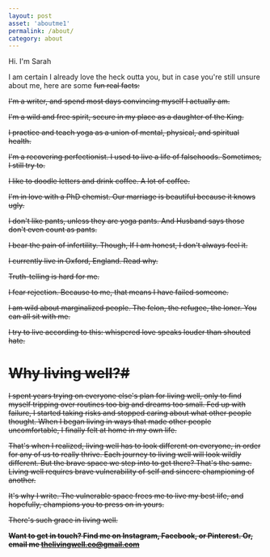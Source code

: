 ```yaml
---
layout: post
asset: 'aboutme1'
permalink: /about/
category: about
---
```


Hi. I'm Sarah

I am certain I already love the heck outta you, but in case you're still unsure about me, here are some <strike>fun<strike> real facts:

I'm a writer, and spend most days convincing myself I actually am.

I'm a wild and free spirit, secure in my place as a daughter of the King.

I practice and teach yoga as a union of mental, physical, and spiritual health. 

I'm a recovering perfectionist. I used to live a life of falsehoods. Sometimes, I still try to.

I like to doodle letters and drink coffee. A lot of coffee.

I'm in love with a PhD chemist. Our marriage is beautiful because it knows ugly. 

I don't like pants, unless they are yoga pants. And Husband says those don't even count as pants. 

I bear the pain of infertility. Though, If I am honest, I don't always feel it. 

I currently live in Oxford, England. Read why.

Truth-telling is hard for me.

I fear rejection. Because to me, that means I have failed someone. 

I am wild about marginalized people. The felon, the refugee, the loner. You can all sit with me. 

I try to live according to this: whispered love speaks louder than shouted hate.


# Why living well?#

I spent years trying on everyone else's plan for living well, only to find myself tripping over routines too big and dreams too small. Fed up with failure, I started taking risks and stopped caring about what other people thought. When I began living in ways that made other people uncomfortable, I finally felt at home in my own life.

That's when I realized, living well has to look different on everyone, in order for any of us to really thrive. Each journey to living well will look wildly different.  But the brave space we step into to get there? That's the same. Living well requires brave vulnerability of self and sincere championing of another. 

It's why I write. The vulnerable space frees me to live my best life, and hopefully, champions you to press on in yours. 

There's such grace in living well. 


**Want to get in touch? Find me on Instagram, Facebook, or Pinterest. Or, email me thelivingwell.co@gmail.com**
